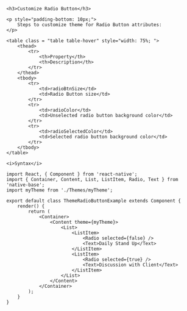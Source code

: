 <div class="section" id="themeRadioButton">

    <h3>Customize Radio Button</h3>

    <p style="padding-bottom: 10px;">
        Steps to customize theme for Radio Button attributes:
    </p>

    <table class = "table table-hover" style="width: 75%; ">
        <thead>
            <tr>
                <th>Property</th>
                <th>Description</th>
            </tr>
        </thead>
        <tbody>
            <tr>
                <td>radioBtnSize</td>
                <td>Radio Button size</td>
            </tr>
            <tr>
                <td>radioColor</td>
                <td>Unselected radio button background color</td>
            </tr>
            <tr>
                <td>radioSelectedColor</td>
                <td>Selected radio button background color</td>
            </tr>
        </tbody>
    </table>

    <i>Syntax</i>
<pre class="line-numbers"><code class="language-jsx">import React, { Component } from 'react-native';
import { Container, Content, List, ListItem, Radio, Text } from 'native-base';
import myTheme from './Themes/myTheme';
​
export default class ThemeRadioButtonExample extends Component {
    render() {
        return (
            &lt;Container>
                &lt;Content theme={myTheme}>
                    &lt;List>
                        &lt;ListItem>
                            &lt;Radio selected={false} />
                            &lt;Text>Daily Stand Up&lt;/Text>
                        &lt;/ListItem>
                        &lt;ListItem>
                            &lt;Radio selected={true} />
                            &lt;Text>Discussion with Client&lt;/Text>
                        &lt;/ListItem>
                    &lt;/List>
                &lt;/Content>
            &lt;/Container>
        );
    }
}</code></pre><br />

</div>
